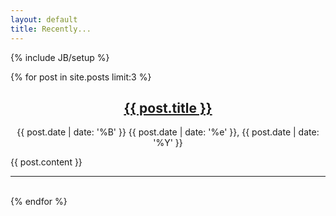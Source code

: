 ```yaml
---
layout: default
title: Recently...
---
```

{% include JB/setup %}


{% for post in site.posts limit:3 %}
<center>
	<h2>
	    <a href="{{ post.url }}" rel="bookmark" title="Permanent link to ">{{ post.title }}</a>
	</h2>
	<span>{{ post.date | date: '%B' }} {{ post.date | date: '%e' }}, {{ post.date | date: '%Y' }}</span>
</center>
<p>
    {{ post.content }}
</p>
<hr />
<br />
{% endfor %}